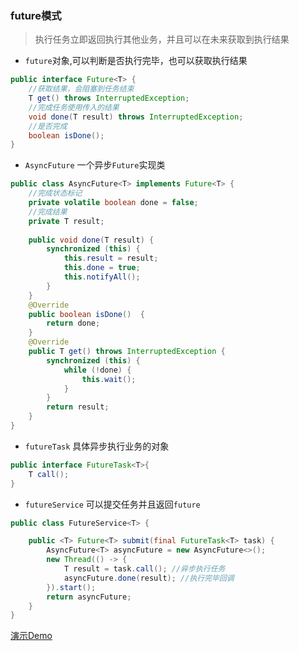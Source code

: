 ### future模式

> 执行任务立即返回执行其他业务，并且可以在未来获取到执行结果

- `future`对象,可以判断是否执行完毕，也可以获取执行结果
```java
public interface Future<T> {
    //获取结果，会阻塞到任务结束
    T get() throws InterruptedException;
    //完成任务使用传入的结果
    void done(T result) throws InterruptedException;
    //是否完成
    boolean isDone();
}
```
- `AsyncFuture` 一个异步`Future`实现类
```java
public class AsyncFuture<T> implements Future<T> {
    //完成状态标记
    private volatile boolean done = false;
    //完成结果
    private T result;
    
    public void done(T result) {
        synchronized (this) {
            this.result = result;
            this.done = true;
            this.notifyAll();
        }
    }
    @Override
    public boolean isDone()  {
        return done;
    }
    @Override
    public T get() throws InterruptedException {
        synchronized (this) {
            while (!done) {
                this.wait();
            }
        }
        return result;
    }
}
```
- `futureTask` 具体异步执行业务的对象
```java
public interface FutureTask<T>{
    T call();
}
```
- `futureService` 可以提交任务并且返回`future`
```java
public class FutureService<T> {

    public <T> Future<T> submit(final FutureTask<T> task) {
        AsyncFuture<T> asyncFuture = new AsyncFuture<>();
        new Thread(() -> {
            T result = task.call(); //异步执行任务
            asyncFuture.done(result); //执行完毕回调
        }).start();
        return asyncFuture;
    }
}
```
[演示Demo](../src/main/java/com/concurrent/design/future)